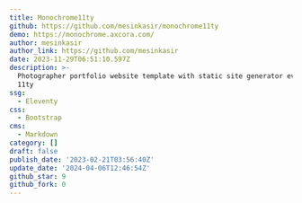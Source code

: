 ```yaml
---
title: Monochrome11ty
github: https://github.com/mesinkasir/monochrome11ty
demo: https://monochrome.axcora.com/
author: mesinkasir
author_link: https://github.com/mesinkasir
date: 2023-11-29T06:51:10.597Z
description: >-
  Photographer portfolio website template with static site generator evelenty
  11ty
ssg:
  - Eleventy
css:
  - Bootstrap
cms:
  - Markdown
category: []
draft: false
publish_date: '2023-02-21T03:56:40Z'
update_date: '2024-04-06T12:46:54Z'
github_star: 9
github_fork: 0
---
```

